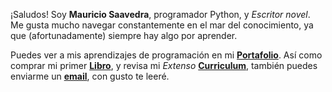---
---

¡Saludos! Soy **Mauricio Saavedra**, programador Python, y *Escritor novel*.
Me gusta mucho navegar constantemente en el mar del conocimiento, ya que (afortunadamente) siempre hay algo por aprender.

Puedes ver a mis aprendizajes de programación en mi **[Portafolio]**. Así como comprar mi primer **[Libro]**, y revisa mi *Extenso* **[Curriculum]**, también puedes enviarme un **[email]**, con gusto te leeré.

[Portafolio]: /projects
[Libro]: https://a.co/d/fdZFatc
[Curriculum]: /curriculum
[email]: mailto:micorreodecontactopublico@gmail.com
<!-- [Libro]: /libros -->

